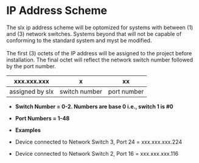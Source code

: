 # IP Address Scheme
The slx ip address scheme will be optomized for systems with between (1) and (3) network switches. Systems beyond that will not be capable of conforming to the standard system and myst be modified.
<br><br>
The first (3) octets of the IP address will be assigned to the project before installation. The final octet will reflect the network switch number followed by the port number.



| xxx.xxx.xxx     | x             | xx          |
|:---:            |:---:          |:---:        |
| assigned by slx | switch number | port number |

* **Switch Number = 0-2. Numbers are base 0 i.e., switch 1 is #0**
* **Port Numbers = 1-48**

* **Examples**
* Device connected to Network Switch 3, Port 24 = xxx.xxx.xxx.224
* Device connected to Network Switch 2, Port 16 = xxx.xxx.xxx.116
